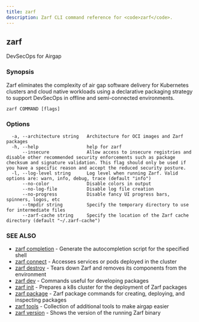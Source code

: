 ```yaml
---
title: zarf
description: Zarf CLI command reference for <code>zarf</code>.
---
```


## zarf

DevSecOps for Airgap

### Synopsis

Zarf eliminates the complexity of air gap software delivery for Kubernetes clusters and cloud native workloads
using a declarative packaging strategy to support DevSecOps in offline and semi-connected environments.

```
zarf COMMAND [flags]
```

### Options

```
  -a, --architecture string   Architecture for OCI images and Zarf packages
  -h, --help                  help for zarf
      --insecure              Allow access to insecure registries and disable other recommended security enforcements such as package checksum and signature validation. This flag should only be used if you have a specific reason and accept the reduced security posture.
  -l, --log-level string      Log level when running Zarf. Valid options are: warn, info, debug, trace (default "info")
      --no-color              Disable colors in output
      --no-log-file           Disable log file creation
      --no-progress           Disable fancy UI progress bars, spinners, logos, etc
      --tmpdir string         Specify the temporary directory to use for intermediate files
      --zarf-cache string     Specify the location of the Zarf cache directory (default "~/.zarf-cache")
```

### SEE ALSO

* [zarf completion](/cli/commands/zarf_completion/)	 - Generate the autocompletion script for the specified shell
* [zarf connect](/cli/commands/zarf_connect/)	 - Accesses services or pods deployed in the cluster
* [zarf destroy](/cli/commands/zarf_destroy/)	 - Tears down Zarf and removes its components from the environment
* [zarf dev](/cli/commands/zarf_dev/)	 - Commands useful for developing packages
* [zarf init](/cli/commands/zarf_init/)	 - Prepares a k8s cluster for the deployment of Zarf packages
* [zarf package](/cli/commands/zarf_package/)	 - Zarf package commands for creating, deploying, and inspecting packages
* [zarf tools](/cli/commands/zarf_tools/)	 - Collection of additional tools to make airgap easier
* [zarf version](/cli/commands/zarf_version/)	 - Shows the version of the running Zarf binary
